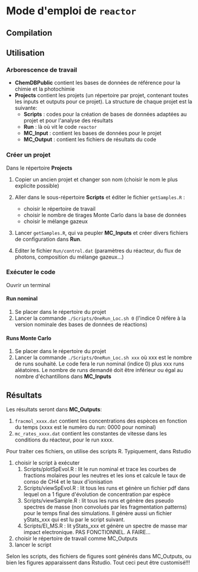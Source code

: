 # Mode d'emploi de `reactor`

## Compilation


## Utilisation

### Arborescence de travail

* __ChemDBPublic__ contient les bases de données de référence pour la chimie et la photochimie
* __Projects__ contient les projets (un répertoire par projet, contenant toutes les inputs et outputs pour ce projet). La structure de chaque projet est la suivante:
    * __Scripts__ : codes pour la création de bases de données adaptées au projet et pour l'analyse des résultats
    * __Run__ : là où vit le code `reactor`
    * __MC_Input__ : contient les bases de données pour le projet
    * __MC_Output__ : contient les fichiers de résultats du code

### Créer un projet 

Dans le répertoire __Projects__

1. Copier un ancien projet et changer son nom (choisir le nom le plus explicite possible)

2. Aller dans le sous-répertoire __Scripts__ et éditer le fichier `getSamples.R` :
    + choisir le répertoire de travail
    + choisir le nombre de tirages Monte Carlo dans la base de données
    + choisir le mélange gazeux 

3. Lancer `getSamples.R`, qui va peupler __MC_Inputs__ et créer divers fichiers de configuration dans __Run__. 

4. Editer le fichier `Run/control.dat` (paramètres du réacteur, du flux de photons, composition du mélange gazeux...)

### Exécuter le code

Ouvrir un terminal

#### Run nominal
1. Se placer dans le répertoire du projet
2. Lancer la commande `./Scripts/OneRun_Loc.sh 0` (l'indice 0 réfère à la version nominale des bases de données de réactions)

#### Runs Monte Carlo
1. Se placer dans le répertoire du projet
2. Lancer la commande `./Scripts/OneRun_Loc.sh xxx`  où xxx est le nombre de runs souhaité. Le code fera le run nominal (indice 0) plus xxx runs aléatoires. Le nombre de runs demandé doit être inférieur ou égal au nombre d'échantillons dans __MC_Inputs__

## Résultats
Les résultats seront dans __MC_Outputs__:
1. `fracmol_xxxx.dat` contient les concentrations des espèces en fonction du temps (xxxx est le numéro du run: 0000 pour nominal)
2. `mc_rates_xxxx.dat` contient les constantes de vitesse dans les conditions du réacteur, pour le run xxxx.

Pour traiter ces fichiers, on utilise des scripts R. Typiquement, dans Rstudio
1. choisir le script à exécuter
    1. Scripts/plotSpEvol.R : lit le run nominal et trace les courbes de fractions molaires  pour les neutres et les ions et calcule le taux de conso de CH4 et le taux d'ionisation
    2. Scripts/viewSpEvol.R : lit tous les runs et génère un fichier pdf dans lequel on a 1 figure d'évolution de concentration par espèce
    3.  Scripts/viewSample.R : lit tous les runs et génère des pseudo spectres de masse (non convolués par les fragmentation patterns) pour le temps final des simulations. Il génère aussi un fichier yStats_xxx qui est lu par le script suivant.
    4. Scripts/EI_MS.R :  lit yStats_xxx et génère un spectre de masse mar impact electronique. PAS FONCTIONNEL. A FAIRE...
2. choisir le répertoire de travail comme MC_Outputs
3. lancer le script

Selon les scripts, des fichiers de figures sont générés dans MC_Outputs, ou bien les figures apparaissent dans Rstudio. Tout ceci peut être customisé!!!
